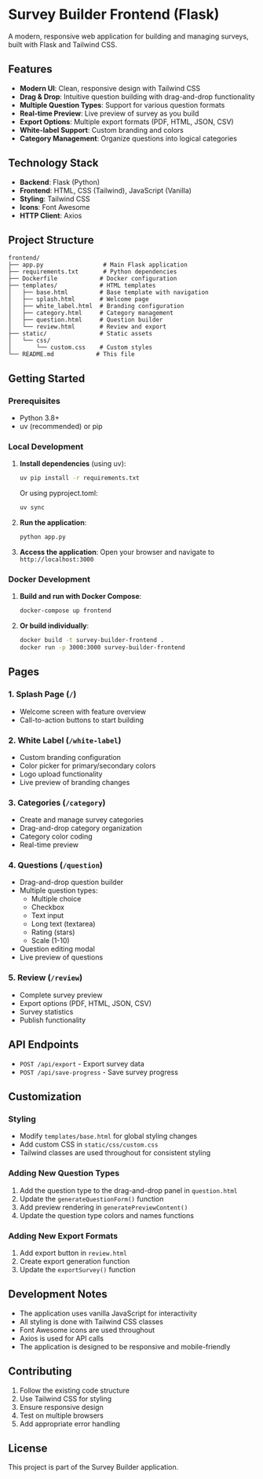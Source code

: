 # Survey Builder Frontend (Flask)

A modern, responsive web application for building and managing surveys, built with Flask and Tailwind CSS.

## Features

- **Modern UI**: Clean, responsive design with Tailwind CSS
- **Drag & Drop**: Intuitive question building with drag-and-drop functionality
- **Multiple Question Types**: Support for various question formats
- **Real-time Preview**: Live preview of survey as you build
- **Export Options**: Multiple export formats (PDF, HTML, JSON, CSV)
- **White-label Support**: Custom branding and colors
- **Category Management**: Organize questions into logical categories

## Technology Stack

- **Backend**: Flask (Python)
- **Frontend**: HTML, CSS (Tailwind), JavaScript (Vanilla)
- **Styling**: Tailwind CSS
- **Icons**: Font Awesome
- **HTTP Client**: Axios

## Project Structure

```
frontend/
├── app.py                 # Main Flask application
├── requirements.txt       # Python dependencies
├── Dockerfile            # Docker configuration
├── templates/            # HTML templates
│   ├── base.html         # Base template with navigation
│   ├── splash.html       # Welcome page
│   ├── white_label.html  # Branding configuration
│   ├── category.html     # Category management
│   ├── question.html     # Question builder
│   └── review.html       # Review and export
├── static/               # Static assets
│   └── css/
│       └── custom.css    # Custom styles
└── README.md            # This file
```

## Getting Started

### Prerequisites

- Python 3.8+
- uv (recommended) or pip

### Local Development

1. **Install dependencies** (using uv):
   ```bash
   uv pip install -r requirements.txt
   ```
   
   Or using pyproject.toml:
   ```bash
   uv sync
   ```

2. **Run the application**:
   ```bash
   python app.py
   ```

3. **Access the application**:
   Open your browser and navigate to `http://localhost:3000`

### Docker Development

1. **Build and run with Docker Compose**:
   ```bash
   docker-compose up frontend
   ```

2. **Or build individually**:
   ```bash
   docker build -t survey-builder-frontend .
   docker run -p 3000:3000 survey-builder-frontend
   ```

## Pages

### 1. Splash Page (`/`)
- Welcome screen with feature overview
- Call-to-action buttons to start building

### 2. White Label (`/white-label`)
- Custom branding configuration
- Color picker for primary/secondary colors
- Logo upload functionality
- Live preview of branding changes

### 3. Categories (`/category`)
- Create and manage survey categories
- Drag-and-drop category organization
- Category color coding
- Real-time preview

### 4. Questions (`/question`)
- Drag-and-drop question builder
- Multiple question types:
  - Multiple choice
  - Checkbox
  - Text input
  - Long text (textarea)
  - Rating (stars)
  - Scale (1-10)
- Question editing modal
- Live preview of questions

### 5. Review (`/review`)
- Complete survey preview
- Export options (PDF, HTML, JSON, CSV)
- Survey statistics
- Publish functionality

## API Endpoints

- `POST /api/export` - Export survey data
- `POST /api/save-progress` - Save survey progress

## Customization

### Styling
- Modify `templates/base.html` for global styling changes
- Add custom CSS in `static/css/custom.css`
- Tailwind classes are used throughout for consistent styling

### Adding New Question Types
1. Add the question type to the drag-and-drop panel in `question.html`
2. Update the `generateQuestionForm()` function
3. Add preview rendering in `generatePreviewContent()`
4. Update the question type colors and names functions

### Adding New Export Formats
1. Add export button in `review.html`
2. Create export generation function
3. Update the `exportSurvey()` function

## Development Notes

- The application uses vanilla JavaScript for interactivity
- All styling is done with Tailwind CSS classes
- Font Awesome icons are used throughout
- Axios is used for API calls
- The application is designed to be responsive and mobile-friendly

## Contributing

1. Follow the existing code structure
2. Use Tailwind CSS for styling
3. Ensure responsive design
4. Test on multiple browsers
5. Add appropriate error handling

## License

This project is part of the Survey Builder application. 
